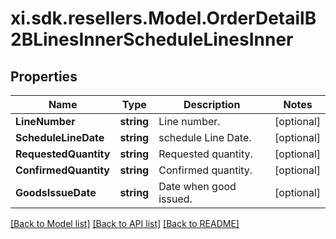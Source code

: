 # xi.sdk.resellers.Model.OrderDetailB2BLinesInnerScheduleLinesInner

## Properties

Name | Type | Description | Notes
------------ | ------------- | ------------- | -------------
**LineNumber** | **string** | Line number. | [optional] 
**ScheduleLineDate** | **string** | schedule Line Date. | [optional] 
**RequestedQuantity** | **string** | Requested quantity. | [optional] 
**ConfirmedQuantity** | **string** | Confirmed quantity. | [optional] 
**GoodsIssueDate** | **string** | Date when good issued. | [optional] 

[[Back to Model list]](../README.md#documentation-for-models) [[Back to API list]](../README.md#documentation-for-api-endpoints) [[Back to README]](../README.md)

